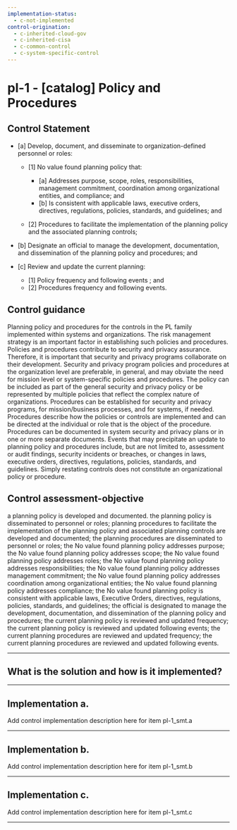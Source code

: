 ```yaml
---
implementation-status:
  - c-not-implemented
control-origination:
  - c-inherited-cloud-gov
  - c-inherited-cisa
  - c-common-control
  - c-system-specific-control
---
```


# pl-1 - \[catalog\] Policy and Procedures

## Control Statement

- \[a\] Develop, document, and disseminate to organization-defined personnel or roles:

  - \[1\]  No value found planning policy that:

    - \[a\] Addresses purpose, scope, roles, responsibilities, management commitment, coordination among organizational entities, and compliance; and
    - \[b\] Is consistent with applicable laws, executive orders, directives, regulations, policies, standards, and guidelines; and

  - \[2\] Procedures to facilitate the implementation of the planning policy and the associated planning controls;

- \[b\] Designate an official to manage the development, documentation, and dissemination of the planning policy and procedures; and

- \[c\] Review and update the current planning:

  - \[1\] Policy frequency and following events ; and
  - \[2\] Procedures frequency and following events.

## Control guidance

Planning policy and procedures for the controls in the PL family implemented within systems and organizations. The risk management strategy is an important factor in establishing such policies and procedures. Policies and procedures contribute to security and privacy assurance. Therefore, it is important that security and privacy programs collaborate on their development. Security and privacy program policies and procedures at the organization level are preferable, in general, and may obviate the need for mission level or system-specific policies and procedures. The policy can be included as part of the general security and privacy policy or be represented by multiple policies that reflect the complex nature of organizations. Procedures can be established for security and privacy programs, for mission/business processes, and for systems, if needed. Procedures describe how the policies or controls are implemented and can be directed at the individual or role that is the object of the procedure. Procedures can be documented in system security and privacy plans or in one or more separate documents. Events that may precipitate an update to planning policy and procedures include, but are not limited to, assessment or audit findings, security incidents or breaches, or changes in laws, executive orders, directives, regulations, policies, standards, and guidelines. Simply restating controls does not constitute an organizational policy or procedure.

## Control assessment-objective

a planning policy is developed and documented.
the planning policy is disseminated to personnel or roles;
planning procedures to facilitate the implementation of the planning policy and associated planning controls are developed and documented;
the planning procedures are disseminated to personnel or roles;
the No value found planning policy addresses purpose;
the No value found planning policy addresses scope;
the No value found planning policy addresses roles;
the No value found planning policy addresses responsibilities;
the No value found planning policy addresses management commitment;
the No value found planning policy addresses coordination among organizational entities;
the No value found planning policy addresses compliance;
the No value found planning policy is consistent with applicable laws, Executive Orders, directives, regulations, policies, standards, and guidelines;
the official is designated to manage the development, documentation, and dissemination of the planning policy and procedures;
the current planning policy is reviewed and updated frequency;
the current planning policy is reviewed and updated following events;
the current planning procedures are reviewed and updated frequency;
the current planning procedures are reviewed and updated following events.

______________________________________________________________________

## What is the solution and how is it implemented?

<!-- Please leave this section blank and enter implementation details in the parts below. -->

______________________________________________________________________

## Implementation a.

Add control implementation description here for item pl-1_smt.a

______________________________________________________________________

## Implementation b.

Add control implementation description here for item pl-1_smt.b

______________________________________________________________________

## Implementation c.

Add control implementation description here for item pl-1_smt.c

______________________________________________________________________

